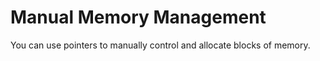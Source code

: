 # Manual Memory Management

You can use pointers to manually control and allocate blocks of memory.
